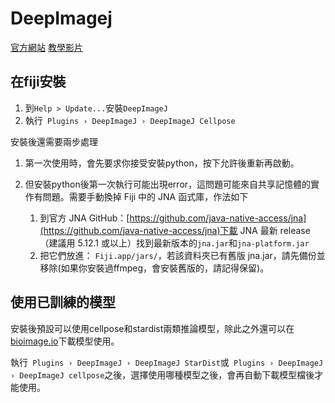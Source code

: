 # DeepImagej

[官方網站](https://deepimagej.github.io)
[教學影片](https://youtu.be/Rcx5OkWBWUI)



## 在fiji安裝
1. 到`Help > Update...`安裝`DeepImageJ`
2. 執行` Plugins › DeepImageJ › DeepImageJ Cellpose`

安裝後還需要兩步處理

1. 第一次使用時，會先要求你接受安裝python，按下允許後重新再啟動。

2. 但安裝python後第一次執行可能出現error，這問題可能來自共享記憶體的實作有問題。需要手動換掉 Fiji 中的 JNA 函式庫，作法如下
    1. 到官方 JNA GitHub：[https://github.com/java-native-access/jna](https://github.com/java-native-access/jna)下載 JNA 最新 release（建議用 5.12.1 或以上）找到最新版本的`jna.jar`和`jna-platform.jar`
    2. 把它們放進： `Fiji.app/jars/`，若該資料夾已有舊版 jna.jar，請先備份並移除(如果你安裝過ffmpeg，會安裝舊版的，請記得保留)。

## 使用已訓練的模型
安裝後預設可以使用cellpose和stardist兩類推論模型，除此之外還可以在[bioimage.io](https://bioimage.io/#/models)下載模型使用。

執行` Plugins › DeepImageJ › DeepImageJ StarDist`或` Plugins › DeepImageJ › DeepImageJ cellpose`之後，選擇使用哪種模型之後，會再自動下載模型檔後才能使用。



